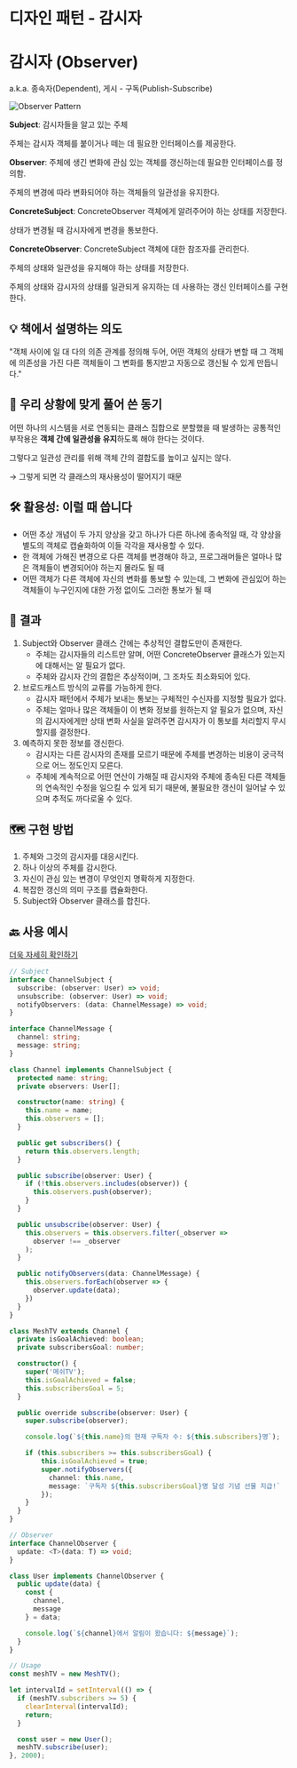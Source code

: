# 디자인 패턴 - 감시자

# 감시자 (Observer)

a.k.a. 종속자(Dependent), 게시 - 구독(Publish-Subscribe)

![Observer Pattern](https://s3.us-west-2.amazonaws.com/secure.notion-static.com/23e1d410-5f2e-4428-a352-ebdc901ee053/Untitled.png?X-Amz-Algorithm=AWS4-HMAC-SHA256&X-Amz-Content-Sha256=UNSIGNED-PAYLOAD&X-Amz-Credential=AKIAT73L2G45EIPT3X45%2F20220713%2Fus-west-2%2Fs3%2Faws4_request&X-Amz-Date=20220713T055555Z&X-Amz-Expires=86400&X-Amz-Signature=9b332eea256a52bd6203588826f4a45fef20b6cc7145cf6967dd9052d165315f&X-Amz-SignedHeaders=host&response-content-disposition=filename%20%3D%22Untitled.png%22&x-id=GetObject)

**Subject**: 감시자들을 알고 있는 주체

주체는 감시자 객체를 붙이거나 떼는 데 필요한 인터페이스를 제공한다.

**Observer**: 주체에 생긴 변화에 관심 있는 객체를 갱신하는데 필요한 인터페이스를 정의함.

주체의 변경에 따라 변화되어야 하는 객체들의 일관성을 유지한다.

**ConcreteSubject**: ConcreteObserver 객체에게 알려주어야 하는 상태를 저장한다.

상태가 변경될 때 감시자에게 변경을 통보한다.

**ConcreteObserver**: ConcreteSubject 객체에 대한 참조자를 관리한다.

주체의 상태와 일관성을 유지해야 하는 상태를 저장한다.

주체의 상태와 감시자의 상태를 일관되게 유지하는 데 사용하는 갱신 인터페이스를 구현한다.

## 💡 책에서 설명하는 의도

"객체 사이에 일 대 다의 의존 관계를 정의해 두어, 어떤 객체의 상태가 변할 때 그 객체에 의존성을 가진 다른 객체들이 그 변화를 통지받고 자동으로 갱신될 수 있게 만듭니다."

## 🧐 우리 상황에 맞게 풀어 쓴 동기

어떤 하나의 시스템을 서로 연동되는 클래스 집합으로 분할했을 때 발생하는 공통적인 부작용은 **객체 간에 일관성을 유지**하도록 해야 한다는 것이다.

그렇다고 일관성 관리를 위해 객체 간의 결합도를 높이고 싶지는 않다.

→ 그렇게 되면 각 클래스의 재사용성이 떨어지기 때문

## 🛠 활용성: 이럴 때 씁니다

- 어떤 추상 개념이 두 가지 양상을 갖고 하나가 다른 하나에 종속적일 때, 각 양상을 별도의 객체로 캡슐화하여 이들 각각을 재사용할 수 있다.
- 한 객체에 가해진 변경으로 다른 객체를 변경해야 하고, 프로그래머들은 얼마나 많은 객체들이 변경되어야 하는지 몰라도 될 때
- 어떤 객체가 다른 객체에 자신의 변화를 통보할 수 있는데, 그 변화에 관심있어 하는 객체들이 누구인지에 대한 가정 없이도 그러한 통보가 될 때

## 🎁 결과

1. Subject와 Observer 클래스 간에는 추상적인 결합도만이 존재한다.
    - 주체는 감시자들의 리스트만 알며, 어떤 ConcreteObserver 클래스가 있는지에 대해서는 알 필요가 없다.
    - 주체와 감시자 간의 결합은 추상적이며, 그 조차도 최소화되어 있다.
2. 브로드캐스트 방식의 교류를 가능하게 한다.
    - 감시자 패턴에서 주체가 보내는 통보는 구체적인 수신자를 지정할 필요가 없다.
    - 주체는 얼마나 많은 객체들이 이 변화 정보를 원하는지 알 필요가 없으며, 자신의 감시자에게만 상태 변화 사실을 알려주면 감시자가 이 통보를 처리할지 무시할지를 결정한다.
3. 예측하지 못한 정보를 갱신한다.
    - 감시자는 다른 감시자의 존재를 모르기 때문에 주체를 변경하는 비용이 궁극적으로 어느 정도인지 모른다.
    - 주체에 계속적으로 어떤 연산이 가해질 때 감시자와 주체에 종속된 다른 객체들의 연속적인 수정을 일으킬 수 있게 되기 때문에, 불필요한 갱신이 일어날 수 있으며 추적도 까다로울 수 있다.
    

## 🗺 구현 방법

1. 주체와 그것의 감시자를 대응시킨다.
2. 하나 이상의 주체를 감시한다.
3. 자신이 관심 있는 변경이 무엇인지 명확하게 지정한다.
4. 복잡한 갱신의 의미 구조를 캡슐화한다.
5. Subject와 Observer 클래스를 합친다.

## 🔙 사용 예시

[더욱 자세히 확인하기](https://codesandbox.io/s/meshkorea-fe-observer-pattern-vxs3dk)

```typescript
// Subject
interface ChannelSubject {
  subscribe: (observer: User) => void;
  unsubscribe: (observer: User) => void;
  notifyObservers: (data: ChannelMessage) => void;
}

interface ChannelMessage {
  channel: string;
  message: string;
}

class Channel implements ChannelSubject {
  protected name: string;
  private observers: User[];

  constructor(name: string) {
    this.name = name;
    this.observers = [];
  }

  public get subscribers() {
    return this.observers.length;
  }

  public subscribe(observer: User) {
    if (!this.observers.includes(observer)) {
      this.observers.push(observer);
    }
  }

  public unsubscribe(observer: User) {
    this.observers = this.observers.filter(_observer =>
      observer !== _observer
    );
  }

  public notifyObservers(data: ChannelMessage) {
    this.observers.forEach(observer => {
      observer.update(data);
    })
  }
}

class MeshTV extends Channel {
  private isGoalAchieved: boolean;
  private subscribersGoal: number;

  constructor() {
    super('메쉬TV');
    this.isGoalAchieved = false;
    this.subscribersGoal = 5;
  }

  public override subscribe(observer: User) {
    super.subscribe(observer);

    console.log(`${this.name}의 현재 구독자 수: ${this.subscribers}명`);

    if (this.subscribers >= this.subscribersGoal) {
        this.isGoalAchieved = true;
        super.notifyObservers({
          channel: this.name,
          message: `구독자 ${this.subscribersGoal}명 달성 기념 선물 지급!`
        });
    }
  }
}
```

```typescript
// Observer
interface ChannelObserver {
  update: <T>(data: T) => void;
}

class User implements ChannelObserver {
  public update(data) {
    const {
      channel,
      message
    } = data;

    console.log(`${channel}에서 알림이 왔습니다: ${message}`);
  }
}
```

```typescript
// Usage
const meshTV = new MeshTV();

let intervalId = setInterval(() => {
  if (meshTV.subscribers >= 5) {
    clearInterval(intervalId);
    return;
  }

  const user = new User();
  meshTV.subscribe(user);
}, 2000);
```